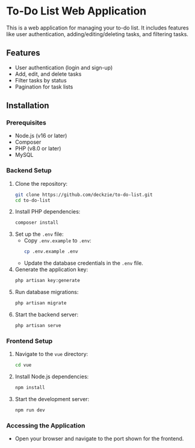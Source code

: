 # To-Do List Web Application

This is a web application for managing your to-do list. It includes features like user authentication, adding/editing/deleting tasks, and filtering tasks.

## Features

-   User authentication (login and sign-up)
-   Add, edit, and delete tasks
-   Filter tasks by status
-   Pagination for task lists

## Installation

### Prerequisites

-   Node.js (v16 or later)
-   Composer
-   PHP (v8.0 or later)
-   MySQL

### Backend Setup

1. Clone the repository:
    ```bash
    git clone https://github.com/deckzie/to-do-list.git
    cd to-do-list
    ```
2. Install PHP dependencies:
    ```bash
    composer install
    ```
3. Set up the `.env` file:
    - Copy `.env.example` to `.env`:
        ```bash
        cp .env.example .env
        ```
    - Update the database credentials in the `.env` file.
4. Generate the application key:
    ```bash
    php artisan key:generate
    ```
5. Run database migrations:
    ```bash
    php artisan migrate
    ```
6. Start the backend server:
    ```bash
    php artisan serve
    ```

### Frontend Setup

1. Navigate to the `vue` directory:
    ```bash
    cd vue
    ```
2. Install Node.js dependencies:
    ```bash
    npm install
    ```
3. Start the development server:
    ```bash
    npm run dev
    ```

### Accessing the Application

-   Open your browser and navigate to the port shown for the frontend.
